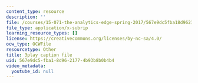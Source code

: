```yaml
---
content_type: resource
description: ''
file: /courses/15-071-the-analytics-edge-spring-2017/567e9dc5fba18d9621774b93b8b0b4b4_PLRK4oOkXuI.srt
file_type: application/x-subrip
learning_resource_types: []
license: https://creativecommons.org/licenses/by-nc-sa/4.0/
ocw_type: OCWFile
resourcetype: Other
title: 3play caption file
uid: 567e9dc5-fba1-8d96-2177-4b93b8b0b4b4
video_metadata:
  youtube_id: null
---
```


